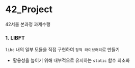 # 42_Project
42서울 본과정 과제수행

### 1. LIBFT

`libc` 내의 일부 모듈을 직접 구현하여 `정적 라이브러리`로 만들기
-   활용성을 높이기 위해 내부적으로 유지하는 `static` 함수 최소화

